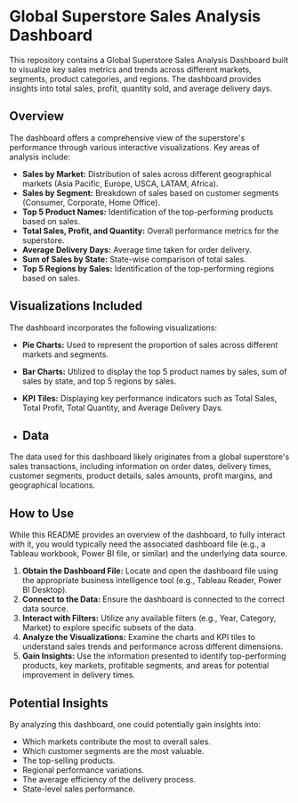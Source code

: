 # Global Superstore Sales Analysis Dashboard

This repository contains a Global Superstore Sales Analysis Dashboard built to visualize key sales metrics and trends across different markets, segments, product categories, and regions. The dashboard provides insights into total sales, profit, quantity sold, and average delivery days.

## Overview

The dashboard offers a comprehensive view of the superstore's performance through various interactive visualizations. Key areas of analysis include:

* **Sales by Market:** Distribution of sales across different geographical markets (Asia Pacific, Europe, USCA, LATAM, Africa).
* **Sales by Segment:** Breakdown of sales based on customer segments (Consumer, Corporate, Home Office).
* **Top 5 Product Names:** Identification of the top-performing products based on sales.
* **Total Sales, Profit, and Quantity:** Overall performance metrics for the superstore.
* **Average Delivery Days:** Average time taken for order delivery.
* **Sum of Sales by State:** State-wise comparison of total sales.
* **Top 5 Regions by Sales:** Identification of the top-performing regions based on sales.

## Visualizations Included

The dashboard incorporates the following visualizations:

* **Pie Charts:** Used to represent the proportion of sales across different markets and segments.
* **Bar Charts:** Utilized to display the top 5 product names by sales, sum of sales by state, and top 5 regions by sales.
* **KPI Tiles:** Displaying key performance indicators such as Total Sales, Total Profit, Total Quantity, and Average Delivery Days.

* ## Data

The data used for this dashboard likely originates from a global superstore's sales transactions, including information on order dates, delivery times, customer segments, product details, sales amounts, profit margins, and geographical locations.

## How to Use

While this README provides an overview of the dashboard, to fully interact with it, you would typically need the associated dashboard file (e.g., a Tableau workbook, Power BI file, or similar) and the underlying data source.

1.  **Obtain the Dashboard File:** Locate and open the dashboard file using the appropriate business intelligence tool (e.g., Tableau Reader, Power BI Desktop).
2.  **Connect to the Data:** Ensure the dashboard is connected to the correct data source.
3.  **Interact with Filters:** Utilize any available filters (e.g., Year, Category, Market) to explore specific subsets of the data.
4.  **Analyze the Visualizations:** Examine the charts and KPI tiles to understand sales trends and performance across different dimensions.
5.  **Gain Insights:** Use the information presented to identify top-performing products, key markets, profitable segments, and areas for potential improvement in delivery times.

## Potential Insights

By analyzing this dashboard, one could potentially gain insights into:

* Which markets contribute the most to overall sales.
* Which customer segments are the most valuable.
* The top-selling products.
* Regional performance variations.
* The average efficiency of the delivery process.
* State-level sales performance.
